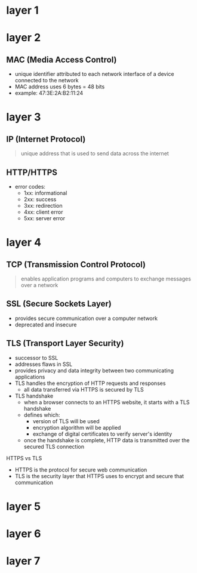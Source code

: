 # layer 1


# layer 2

## MAC (Media Access Control)

- unique identifier attributed to each network interface of a device connected to the network
- MAC address uses 6 bytes = 48 bits
- example: 47:3E:2A:B2:11:24

# layer 3

## IP (Internet Protocol)

> unique address that is used to send data across the internet

## HTTP/HTTPS
- error codes:
  - 1xx: informational
  - 2xx: success
  - 3xx: redirection
  - 4xx: client error
  - 5xx: server error

# layer 4

## TCP (Transmission Control Protocol)

> enables application programs and computers to exchange messages over a network

## SSL (Secure Sockets Layer)

- provides secure communication over a computer network
- deprecated and insecure

## TLS (Transport Layer Security)

- successor to SSL
- addresses flaws in SSL
- provides privacy and data integrity between two communicating applications
- TLS handles the encryption of HTTP requests and responses
  - all data transferred via HTTPS is secured by TLS
- TLS handshake
  - when a browser connects to an HTTPS website, it starts with a TLS handshake
  - defines which:
    - version of TLS will be used
    - encryption algorithm will be applied
    - exchange of digital certificates to verify server's identity
  - once the handshake is complete, HTTP data is transmitted over the secured TLS connection

HTTPS vs TLS
- HTTPS is the protocol for secure web communication
- TLS is the security layer that HTTPS uses to encrypt and secure that communication

# layer 5
# layer 6
# layer 7
